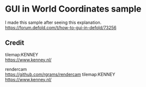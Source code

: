 # GUI in World Coordinates sample
I made this sample after seeing this explanation.  
https://forum.defold.com/t/how-to-gui-in-defold/73256

## Credit
tilemap:KENNEY  
https://www.kenney.nl/

rendercam  
https://github.com/rgrams/rendercam
tilemap:KENNEY  
https://www.kenney.nl/